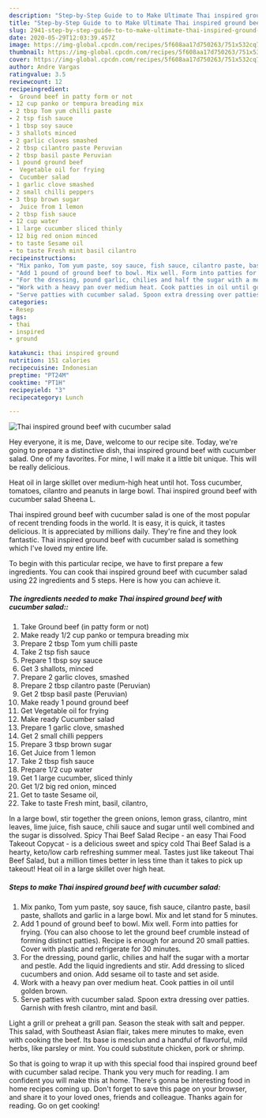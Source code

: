 ```yaml
---
description: "Step-by-Step Guide to to Make Ultimate Thai inspired ground beef with cucumber salad"
title: "Step-by-Step Guide to to Make Ultimate Thai inspired ground beef with cucumber salad"
slug: 2941-step-by-step-guide-to-to-make-ultimate-thai-inspired-ground-beef-with-cucumber-salad
date: 2020-05-29T12:03:39.457Z
image: https://img-global.cpcdn.com/recipes/5f608aa17d750263/751x532cq70/thai-inspired-ground-beef-with-cucumber-salad-recipe-main-photo.jpg
thumbnail: https://img-global.cpcdn.com/recipes/5f608aa17d750263/751x532cq70/thai-inspired-ground-beef-with-cucumber-salad-recipe-main-photo.jpg
cover: https://img-global.cpcdn.com/recipes/5f608aa17d750263/751x532cq70/thai-inspired-ground-beef-with-cucumber-salad-recipe-main-photo.jpg
author: Andre Vargas
ratingvalue: 3.5
reviewcount: 12
recipeingredient:
-  Ground beef in patty form or not
- 12 cup panko or tempura breading mix
- 2 tbsp Tom yum chilli paste
- 2 tsp fish sauce
- 1 tbsp soy sauce
- 3 shallots minced
- 2 garlic cloves smashed
- 2 tbsp cilantro paste Peruvian
- 2 tbsp basil paste Peruvian
- 1 pound ground beef
-  Vegetable oil for frying
-  Cucumber salad
- 1 garlic clove smashed
- 2 small chilli peppers
- 3 tbsp brown sugar
-  Juice from 1 lemon
- 2 tbsp fish sauce
- 12 cup water
- 1 large cucumber sliced thinly
- 12 big red onion minced
- to taste Sesame oil
- to taste Fresh mint basil cilantro
recipeinstructions:
- "Mix panko, Tom yum paste, soy sauce, fish sauce, cilantro paste, basil paste, shallots and garlic in a large bowl. Mix and let stand for 5 minutes."
- "Add 1 pound of ground beef to bowl. Mix well. Form into patties for frying. (You can also choose to let the ground beef crumble instead of forming distinct patties). Recipe is enough for around 20 small patties. Cover with plastic and refrigerate for 30 minutes."
- "For the dressing, pound garlic, chilies and half the sugar with a mortar and pestle. Add the liquid ingredients and stir. Add dressing to sliced cucumbers and onion. Add sesame oil to taste and set aside."
- "Work with a heavy pan over medium heat. Cook patties in oil until golden brown."
- "Serve patties with cucumber salad. Spoon extra dressing over patties. Garnish with fresh cilantro, mint and basil."
categories:
- Resep
tags:
- thai
- inspired
- ground

katakunci: thai inspired ground
nutrition: 151 calories
recipecuisine: Indonesian
preptime: "PT24M"
cooktime: "PT1H"
recipeyield: "3"
recipecategory: Lunch

---
```



![Thai inspired ground beef with cucumber salad](https://img-global.cpcdn.com/recipes/5f608aa17d750263/751x532cq70/thai-inspired-ground-beef-with-cucumber-salad-recipe-main-photo.jpg)

Hey everyone, it is me, Dave, welcome to our recipe site. Today, we're going to prepare a distinctive dish, thai inspired ground beef with cucumber salad. One of my favorites. For mine, I will make it a little bit unique. This will be really delicious.

Heat oil in large skillet over medium-high heat until hot. Toss cucumber, tomatoes, cilantro and peanuts in large bowl. Thai inspired ground beef with cucumber salad Sheena L.

Thai inspired ground beef with cucumber salad is one of the most popular of recent trending foods in the world. It is easy, it is quick, it tastes delicious. It is appreciated by millions daily. They're fine and they look fantastic. Thai inspired ground beef with cucumber salad is something which I've loved my entire life.


To begin with this particular recipe, we have to first prepare a few ingredients. You can cook thai inspired ground beef with cucumber salad using 22 ingredients and 5 steps. Here is how you can achieve it.

##### The ingredients needed to make Thai inspired ground beef with cucumber salad::

1. Take  Ground beef (in patty form or not)
1. Make ready 1/2 cup panko or tempura breading mix
1. Prepare 2 tbsp Tom yum chilli paste
1. Take 2 tsp fish sauce
1. Prepare 1 tbsp soy sauce
1. Get 3 shallots, minced
1. Prepare 2 garlic cloves, smashed
1. Prepare 2 tbsp cilantro paste (Peruvian)
1. Get 2 tbsp basil paste (Peruvian)
1. Make ready 1 pound ground beef
1. Get  Vegetable oil for frying
1. Make ready  Cucumber salad
1. Prepare 1 garlic clove, smashed
1. Get 2 small chilli peppers
1. Prepare 3 tbsp brown sugar
1. Get  Juice from 1 lemon
1. Take 2 tbsp fish sauce
1. Prepare 1/2 cup water
1. Get 1 large cucumber, sliced thinly
1. Get 1/2 big red onion, minced
1. Get to taste Sesame oil,
1. Take to taste Fresh mint, basil, cilantro,


In a large bowl, stir together the green onions, lemon grass, cilantro, mint leaves, lime juice, fish sauce, chili sauce and sugar until well combined and the sugar is dissolved. Spicy Thai Beef Salad Recipe - an easy Thai Food Takeout Copycat - is a delicious sweet and spicy cold Thai Beef Salad is a hearty, keto/low carb refreshing summer meal. Tastes just like takeout Thai Beef Salad, but a million times better in less time than it takes to pick up takeout! Heat oil in a large skillet over high heat. 

##### Steps to make Thai inspired ground beef with cucumber salad:

1. Mix panko, Tom yum paste, soy sauce, fish sauce, cilantro paste, basil paste, shallots and garlic in a large bowl. Mix and let stand for 5 minutes.
1. Add 1 pound of ground beef to bowl. Mix well. Form into patties for frying. (You can also choose to let the ground beef crumble instead of forming distinct patties). Recipe is enough for around 20 small patties. Cover with plastic and refrigerate for 30 minutes.
1. For the dressing, pound garlic, chilies and half the sugar with a mortar and pestle. Add the liquid ingredients and stir. Add dressing to sliced cucumbers and onion. Add sesame oil to taste and set aside.
1. Work with a heavy pan over medium heat. Cook patties in oil until golden brown.
1. Serve patties with cucumber salad. Spoon extra dressing over patties. Garnish with fresh cilantro, mint and basil.


Light a grill or preheat a grill pan. Season the steak with salt and pepper. This salad, with Southeast Asian flair, takes mere minutes to make, even with cooking the beef. Its base is mesclun and a handful of flavorful, mild herbs, like parsley or mint. You could substitute chicken, pork or shrimp. 

So that is going to wrap it up with this special food thai inspired ground beef with cucumber salad recipe. Thank you very much for reading. I am confident you will make this at home. There's gonna be interesting food in home recipes coming up. Don't forget to save this page on your browser, and share it to your loved ones, friends and colleague. Thanks again for reading. Go on get cooking!
